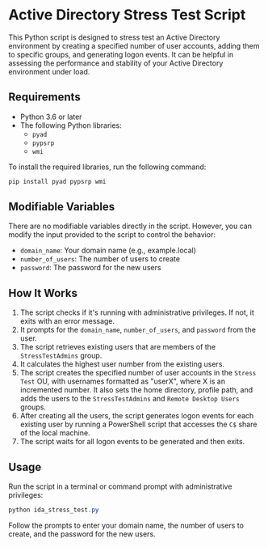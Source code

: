 # Active Directory Stress Test Script

This Python script is designed to stress test an Active Directory environment by creating a specified number of user accounts, adding them to specific groups, and generating logon events. It can be helpful in assessing the performance and stability of your Active Directory environment under load.

## Requirements

- Python 3.6 or later
- The following Python libraries:
  - `pyad`
  - `pypsrp`
  - `wmi`

To install the required libraries, run the following command:
```powershell
pip install pyad pypsrp wmi
``` 

## Modifiable Variables

There are no modifiable variables directly in the script. However, you can modify the input provided to the script to control the behavior:

- `domain_name`: Your domain name (e.g., example.local)
- `number_of_users`: The number of users to create
- `password`: The password for the new users

## How It Works

1. The script checks if it's running with administrative privileges. If not, it exits with an error message.
2. It prompts for the `domain_name`, `number_of_users`, and `password` from the user.
3. The script retrieves existing users that are members of the `StressTestAdmins` group.
4. It calculates the highest user number from the existing users.
5. The script creates the specified number of user accounts in the `Stress Test` OU, with usernames formatted as "userX", where X is an incremented number. It also sets the home directory, profile path, and adds the users to the `StressTestAdmins` and `Remote Desktop Users` groups.
6. After creating all the users, the script generates logon events for each existing user by running a PowerShell script that accesses the `C$` share of the local machine.
7. The script waits for all logon events to be generated and then exits.

## Usage

Run the script in a terminal or command prompt with administrative privileges:
```powershell
python ida_stress_test.py
```

Follow the prompts to enter your domain name, the number of users to create, and the password for the new users.


